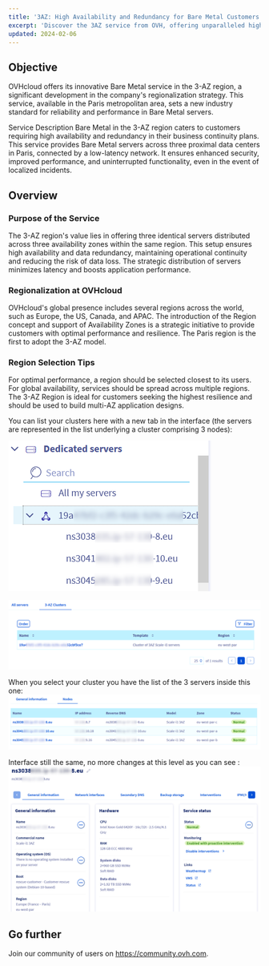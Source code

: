 ```yaml
---
title: '3AZ: High Availability and Redundancy for Bare Metal Customers'
excerpt: 'Discover the 3AZ service from OVH, offering unparalleled high availability and redundancy across three data centers.'
updated: 2024-02-06
---
```


## Objective

OVHcloud offers its innovative Bare Metal service in the 3-AZ region, a significant development in the company's regionalization strategy. This service, available in the Paris metropolitan area, sets a new industry standard for reliability and performance in Bare Metal servers.

Service Description
Bare Metal in the 3-AZ region caters to customers requiring high availability and redundancy in their business continuity plans. This service provides Bare Metal servers across three proximal data centers in Paris, connected by a low-latency network. It ensures enhanced security, improved performance, and uninterrupted functionality, even in the event of localized incidents.



## Overview


### Purpose of the Service
The 3-AZ region's value lies in offering three identical servers distributed across three availability zones within the same region. This setup ensures high availability and data redundancy, maintaining operational continuity and reducing the risk of data loss. The strategic distribution of servers minimizes latency and boosts application performance.

### Regionalization at OVHcloud
OVHcloud's global presence includes several regions across the world, such as Europe, the US, Canada, and APAC. The introduction of the Region concept and support of Availability Zones is a strategic initiative to provide customers with optimal performance and resilience. The Paris region is the first to adopt the 3-AZ model.

### Region Selection Tips
For optimal performance, a region should be selected closest to its users. For global availability, services should be spread across multiple regions. The 3-AZ Region is ideal for customers seeking the highest resilience and should be used to build multi-AZ application designs.

You can list your clusters here with a new tab in the interface (the servers are represented in the list underlying a cluster comprising 3 nodes):
   
![left_menu](images/01-20240513-blur.png)
   
![list_clusters](images/02-20240513-blur.png)

When you select your cluster you have the list of the 3 servers inside this one:
![list_servers](images/03-20240513-blur.png)

Interface still the same, no more changes at this level as you can see :
![detail_server](images/04-20240513-blur.png)


## Go further

Join our community of users on <https://community.ovh.com>.
